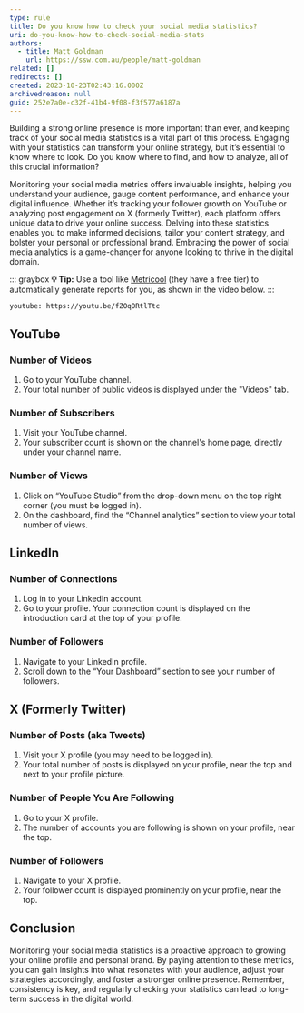 ```yaml
---
type: rule
title: Do you know how to check your social media statistics?
uri: do-you-know-how-to-check-social-media-stats
authors:
  - title: Matt Goldman
    url: https://ssw.com.au/people/matt-goldman
related: []
redirects: []
created: 2023-10-23T02:43:16.000Z
archivedreason: null
guid: 252e7a0e-c32f-41b4-9f08-f3f577a6187a
---
```


Building a strong online presence is more important than ever, and keeping track of your social media statistics is a vital part of this process. Engaging with your statistics can transform your online strategy, but it’s essential to know where to look. Do you know where to find, and how to analyze, all of this crucial information?

<!--endintro-->

Monitoring your social media metrics offers invaluable insights, helping you understand your audience, gauge content performance, and enhance your digital influence. Whether it’s tracking your follower growth on YouTube or analyzing post engagement on X (formerly Twitter), each platform offers unique data to drive your online success. Delving into these statistics enables you to make informed decisions, tailor your content strategy, and bolster your personal or professional brand. Embracing the power of social media analytics is a game-changer for anyone looking to thrive in the digital domain.

::: graybox
**💡 Tip:** Use a tool like [Metricool](https://metricool.com/) (they have a free tier) to automatically generate reports for you, as shown in the video below.
:::

`youtube: https://youtu.be/fZOqORtlTtc`

## YouTube

### Number of Videos

1. Go to your YouTube channel.
2. Your total number of public videos is displayed under the "Videos" tab.

### Number of Subscribers

1. Visit your YouTube channel.
2. Your subscriber count is shown on the channel's home page, directly under your channel name.

### Number of Views

1. Click on “YouTube Studio” from the drop-down menu on the top right corner (you must be logged in).
2. On the dashboard, find the “Channel analytics” section to view your total number of views.

## LinkedIn

### Number of Connections

1. Log in to your LinkedIn account.
2. Go to your profile. Your connection count is displayed on the introduction card at the top of your profile.

### Number of Followers

1. Navigate to your LinkedIn profile.
2. Scroll down to the “Your Dashboard” section to see your number of followers.

## X (Formerly Twitter)

### Number of Posts (aka Tweets)

1. Visit your X profile (you may need to be logged in).
2. Your total number of posts is displayed on your profile, near the top and next to your profile picture.

### Number of People You Are Following

1. Go to your X profile.
2. The number of accounts you are following is shown on your profile, near the top.

### Number of Followers

1. Navigate to your X profile.
2. Your follower count is displayed prominently on your profile, near the top.

## Conclusion

Monitoring your social media statistics is a proactive approach to growing your online profile and personal brand. By paying attention to these metrics, you can gain insights into what resonates with your audience, adjust your strategies accordingly, and foster a stronger online presence. Remember, consistency is key, and regularly checking your statistics can lead to long-term success in the digital world.
